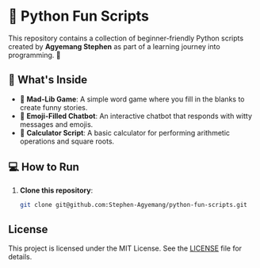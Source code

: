 # 🐍 Python Fun Scripts

This repository contains a collection of beginner-friendly Python scripts created by **Agyemang Stephen** as part of a learning journey into programming. 🚀

## 📜 What's Inside
- 🎨 **Mad-Lib Game**: A simple word game where you fill in the blanks to create funny stories.  
- 🤖 **Emoji-Filled Chatbot**: An interactive chatbot that responds with witty messages and emojis.  
- 🧮 **Calculator Script**: A basic calculator for performing arithmetic operations and square roots.

## 💻 How to Run
1. **Clone this repository**:
   ```bash
   git clone git@github.com:Stephen-Agyemang/python-fun-scripts.git
## License

This project is licensed under the MIT License. See the [LICENSE](LICENSE) file for details.

